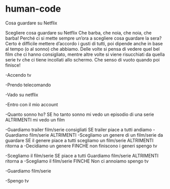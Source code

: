 # human-code
Cosa guardare su Netflix

Scegliere cosa guardare su Netflix
Che barba, che noia, che noia, che barba!
Perché ci si mette sempre un’ora a scegliere cosa guardare la sera? Certo è difficile mettere d’accordo i gusti di tutti, poi dipende anche in base al tempo (o al sonno) che abbiamo. Delle volte si pensa di vedere quel bel film che ci hanno consigliato, mentre altre volte si viene risucchiati da quella serie tv che ci tiene incollati allo schermo. Che senso di vuoto quando poi finisce! 


-Accendo tv

-Prendo telecomando

-Vado su netflix

-Entro con il mio account

-Quanto sonno ho?
    SE ho tanto sonno
        mi vedo un episodio di una serie
    ALTRIMENTI
        mi vedo un film


-Guardiamo trailer film/serie consigliati
    SE trailer piace a tutti 
        andiamo -Guardiamo film/serie
    ALTRIMENTI
    -Scegliamo un genere di un film/serie da guardare
        SE il genere piace a tutti
            scegliamo un film/serie
        ALTRIMENTI
            ritorna a -Decidiamo un genere
            FINCHE
                non finiscono i generi
                spengo tv

-Scegliamo il film/serie
    SE piace a tutti
        Guardiamo film/serie
    ALTRIMENTI
        ritorna a -Scegliamo il film/serie
        FINCHE
            Non ci annoiamo
            spengo tv


-Guardiamo film/serie

-Spengo tv